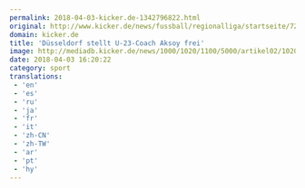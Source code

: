 ```yaml
---
permalink: 2018-04-03-kicker.de-1342796822.html
original: http://www.kicker.de/news/fussball/regionalliga/startseite/720812/artikel_duesseldorf-stellt-u-23-coach-aksoy-frei.html#omrss
domain: kicker.de
title: 'Düsseldorf stellt U-23-Coach Aksoy frei'
image: http://mediadb.kicker.de/news/1000/1020/1100/5000/artikel02/1020821/imago33467505h5-1522770613.jpg
date: 2018-04-03 16:20:22
category: sport
translations: 
 - 'en'
 - 'es'
 - 'ru'
 - 'ja'
 - 'fr'
 - 'it'
 - 'zh-CN'
 - 'zh-TW'
 - 'ar'
 - 'pt'
 - 'hy'
---
```


